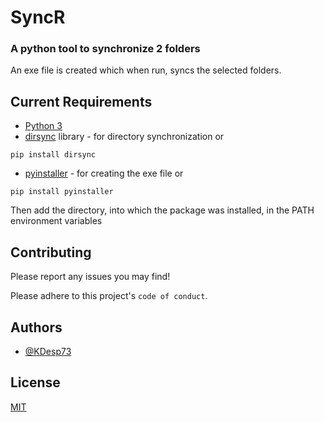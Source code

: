 
# SyncR

### A python tool to synchronize 2 folders
An exe file is created which when run, syncs the selected folders.


## Current Requirements
 * [Python 3](https://www.python.org/downloads/)
 * [dirsync](https://pypi.org/project/dirsync/) library - for directory synchronization or
 ```shell
 pip install dirsync
 ```
 * [pyinstaller](https://pypi.org/project/pyinstaller/) - for creating the exe file or
 ```shell
 pip install pyinstaller
 ```
 
 Then add the directory, into which the package was installed, in the PATH environment variables


## Contributing

Please report any issues you may find!

Please adhere to this project's `code of conduct`.


## Authors

- [@KDesp73](https://www.github.com/KDesp73)


## License

[MIT](https://choosealicense.com/licenses/mit/)

